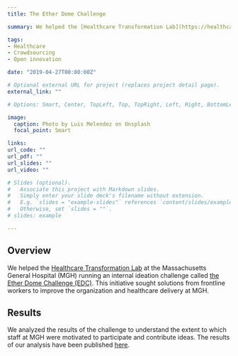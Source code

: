 ```yaml
---
title: The Ether Dome Challenge

summary: We helped the [Healthcare Transformation Lab](https://healthcaretransformation.org) at the Massachusetts General Hospital (MGH) running an internal ideation challenge called [the Ether Dome Challenge (EDC)](https://healthcaretransformation.org/transformations/ether-dome-challenge). This initiative sought solutions from frontline workers to improve the organization and healthcare delivery at MGH. 

tags:
- Healthcare
- Crowdsourcing
- Open innovation 

date: "2019-04-27T00:00:00Z"

# Optional external URL for project (replaces project detail page).
external_link: ""

# Options: Smart, Center, TopLeft, Top, TopRight, Left, Right, BottomLeft, Bottom, BottomRight

image:
  caption: Photo by Luis Melendez on Unsplash
  focal_point: Smart

links:
url_code: ""
url_pdf: ""
url_slides: ""
url_video: ""

# Slides (optional).
#   Associate this project with Markdown slides.
#   Simply enter your slide deck's filename without extension.
#   E.g. `slides = "example-slides"` references `content/slides/example-slides.md`.
#   Otherwise, set `slides = ""`.
# slides: example

---
```


## Overview 

We helped the [Healthcare Transformation Lab](https://healthcaretransformation.org) at the Massachusetts General Hospital (MGH) running an internal ideation challenge called [the Ether Dome Challenge (EDC)](https://healthcaretransformation.org/transformations/ether-dome-challenge). This initiative sought solutions from frontline workers to improve the organization and healthcare delivery at MGH. 

## Results 

We analyzed the results of the challenge to understand the extent to which staff at MGH were motivated to participate and contribute ideas. The results of our analysis have been published [here](https://linkinghub.elsevier.com/retrieve/pii/S0167268119300599). 

